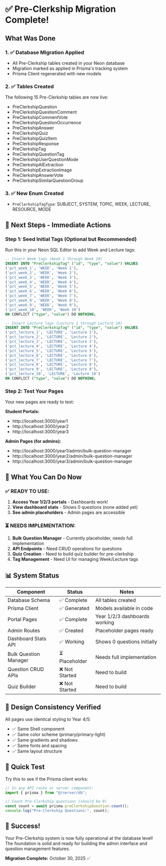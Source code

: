 # ✅ Pre-Clerkship Migration Complete!

## What Was Done

### 1. ✅ Database Migration Applied
- All Pre-Clerkship tables created in your Neon database
- Migration marked as applied in Prisma's tracking system
- Prisma Client regenerated with new models

### 2. ✅ Tables Created
The following 15 Pre-Clerkship tables are now live:
- PreClerkshipQuestion
- PreClerkshipQuestionComment
- PreClerkshipCommentVote
- PreClerkshipQuestionOccurrence
- PreClerkshipAnswer
- PreClerkshipQuiz
- PreClerkshipQuizItem
- PreClerkshipResponse
- PreClerkshipTag
- PreClerkshipQuestionTag
- PreClerkshipUserQuestionMode
- PreClerkshipAIExtraction
- PreClerkshipExtractionImage
- PreClerkshipAnswerVote
- PreClerkshipSimilarQuestionGroup

### 3. ✅ New Enum Created
- `PreClerkshipTagType`: SUBJECT, SYSTEM, TOPIC, WEEK, LECTURE, RESOURCE, MODE

## 🎯 Next Steps - Immediate Actions

### Step 1: Seed Initial Tags (Optional but Recommended)

Run this in your Neon SQL Editor to add Week and Lecture tags:

```sql
-- Insert Week tags (Week 1 through Week 10)
INSERT INTO "PreClerkshipTag" ("id", "type", "value") VALUES
('pct_week_1', 'WEEK', 'Week 1'),
('pct_week_2', 'WEEK', 'Week 2'),
('pct_week_3', 'WEEK', 'Week 3'),
('pct_week_4', 'WEEK', 'Week 4'),
('pct_week_5', 'WEEK', 'Week 5'),
('pct_week_6', 'WEEK', 'Week 6'),
('pct_week_7', 'WEEK', 'Week 7'),
('pct_week_8', 'WEEK', 'Week 8'),
('pct_week_9', 'WEEK', 'Week 9'),
('pct_week_10', 'WEEK', 'Week 10')
ON CONFLICT ("type", "value") DO NOTHING;

-- Insert Lecture tags (Lecture 1 through Lecture 10)
INSERT INTO "PreClerkshipTag" ("id", "type", "value") VALUES
('pct_lecture_1', 'LECTURE', 'Lecture 1'),
('pct_lecture_2', 'LECTURE', 'Lecture 2'),
('pct_lecture_3', 'LECTURE', 'Lecture 3'),
('pct_lecture_4', 'LECTURE', 'Lecture 4'),
('pct_lecture_5', 'LECTURE', 'Lecture 5'),
('pct_lecture_6', 'LECTURE', 'Lecture 6'),
('pct_lecture_7', 'LECTURE', 'Lecture 7'),
('pct_lecture_8', 'LECTURE', 'Lecture 8'),
('pct_lecture_9', 'LECTURE', 'Lecture 9'),
('pct_lecture_10', 'LECTURE', 'Lecture 10')
ON CONFLICT ("type", "value") DO NOTHING;
```

### Step 2: Test Your Pages

Your new pages are ready to test:

**Student Portals:**
- http://localhost:3000/year1
- http://localhost:3000/year2
- http://localhost:3000/year3

**Admin Pages (for admins):**
- http://localhost:3000/year1/admin/bulk-question-manager
- http://localhost:3000/year2/admin/bulk-question-manager
- http://localhost:3000/year3/admin/bulk-question-manager

## 🚀 What You Can Do Now

### ✅ READY TO USE:
1. **Access Year 1/2/3 portals** - Dashboards work!
2. **View dashboard stats** - Shows 0 questions (none added yet)
3. **See admin placeholders** - Admin pages are accessible

### ⏳ NEEDS IMPLEMENTATION:
1. **Bulk Question Manager** - Currently placeholder, needs full implementation
2. **API Endpoints** - Need CRUD operations for questions
3. **Quiz Creation** - Need to build quiz builder for pre-clerkship
4. **Tag Management** - Need UI for managing Week/Lecture tags

## 📊 System Status

| Component | Status | Notes |
|-----------|--------|-------|
| Database Schema | ✅ Complete | All tables created |
| Prisma Client | ✅ Generated | Models available in code |
| Portal Pages | ✅ Complete | Year 1/2/3 dashboards working |
| Admin Routes | ✅ Created | Placeholder pages ready |
| Dashboard Stats API | ✅ Working | Shows 0 questions initially |
| Bulk Question Manager | ⏳ Placeholder | Needs full implementation |
| Question CRUD APIs | ❌ Not Started | Need to build |
| Quiz Builder | ❌ Not Started | Need to build |

## 🎨 Design Consistency Verified

All pages use identical styling to Year 4/5:
- ✅ Same Shell component
- ✅ Same color scheme (primary/primary-light)
- ✅ Same gradients and shadows
- ✅ Same fonts and spacing
- ✅ Same layout structure

## 🔧 Quick Test

Try this to see if the Prisma client works:

```typescript
// In any API route or server component:
import { prisma } from "@/server/db";

// Count Pre-Clerkship questions (should be 0)
const count = await prisma.preClerkshipQuestion.count();
console.log("Pre-Clerkship Questions:", count);
```

## 🎉 Success!

Your Pre-Clerkship system is now fully operational at the database level! The foundation is solid and ready for building the admin interface and question management features.

**Migration Complete:** October 30, 2025 ✅
